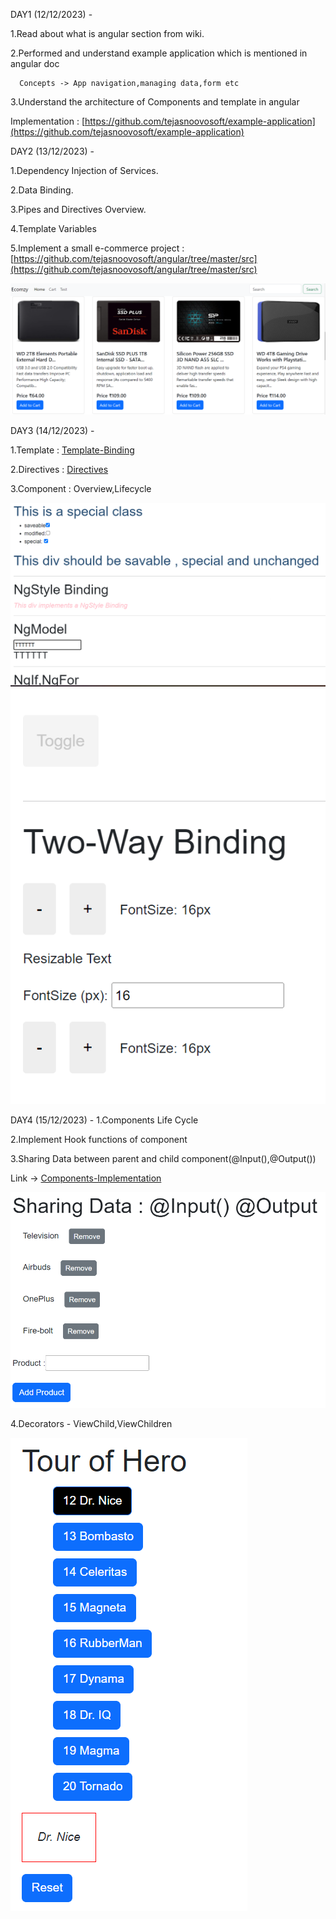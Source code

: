 DAY1 (12/12/2023) -

  1.Read about what is angular section from wiki. 

  2.Performed and understand example application which is mentioned in angular doc

	  Concepts -> App navigation,managing data,form etc 

  3.Understand the architecture of Components and template in angular

  Implementation :  [https://github.com/tejasnoovosoft/example-application](https://github.com/tejasnoovosoft/example-application)

DAY2 (13/12/2023) -
  
  1.Dependency Injection of Services. 
  
  2.Data Binding.  
  
  3.Pipes and Directives Overview. 
  
  4.Template Variables 
  
  5.Implement a small e-commerce project : [https://github.com/tejasnoovosoft/angular/tree/master/src](https://github.com/tejasnoovosoft/angular/tree/master/src)

  ![E-Commerce](screenshots/day2.png)

DAY3 (14/12/2023) - 

  1.Template : [Template-Binding](https://github.com/tejasnoovosoft/angular/tree/master/src/app/classstylebinding)

  2.Directives : [Directives](https://github.com/tejasnoovosoft/angular/tree/master/src/app/directives)

  3.Component : Overview,Lifecycle

  ![](screenshots/day3.png)
  ![](screenshots/day31.png)

DAY4 (15/12/2023) -
  1.Components Life Cycle

  2.Implement Hook functions of component

  3.Sharing Data between parent and child component(@Input(),@Output())

  Link -> [Components-Implementation](https://github.com/tejasnoovosoft/angular/tree/master/src/app/component)
 
  ![](screenshots/day4.png)

  4.Decorators - ViewChild,ViewChildren

  ![](screenshots/day41.png)

